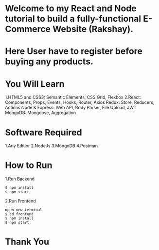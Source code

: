 # Welcome to my React and Node tutorial to build a fully-functional E-Commerce Website (Rakshay).
# Here User have to register before buying any products.

# You Will Learn

1.HTML5 and CSS3: Semantic Elements, CSS Grid, Flexbox
2.React: Components, Props, Events, Hooks, Router, Axios
Redux: Store, Reducers, Actions
Node & Express: Web API, Body Parser, File Upload, JWT
MongoDB: Mongoose, Aggregation

# Software Required

1.Any Editior
2.NodeJs
3.MongoDB
4.Postman

# How to Run

1.Run Backend

    $ npm install
    $ npm start

2.Run Frontend

    open new terminal
    $ cd frontend
    $ npm install
    $ npm start

# Thank You